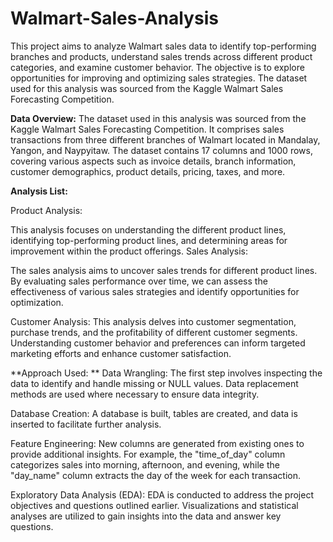 # Walmart-Sales-Analysis
This project aims to analyze Walmart sales data to identify top-performing branches and products, understand sales trends across different product categories, and examine customer behavior. The objective is to explore opportunities for improving and optimizing sales strategies. The dataset used for this analysis was sourced from the Kaggle Walmart Sales Forecasting Competition.

**Data Overview:**
The dataset used in this analysis was sourced from the Kaggle Walmart Sales Forecasting Competition. It comprises sales transactions from three different branches of Walmart located in Mandalay, Yangon, and Naypyitaw. The dataset contains 17 columns and 1000 rows, covering various aspects such as invoice details, branch information, customer demographics, product details, pricing, taxes, and more.

**Analysis List:**

Product Analysis:

This analysis focuses on understanding the different product lines, identifying top-performing product lines, and determining areas for improvement within the product offerings.
Sales Analysis:

The sales analysis aims to uncover sales trends for different product lines. By evaluating sales performance over time, we can assess the effectiveness of various sales strategies and identify opportunities for optimization.

Customer Analysis:
This analysis delves into customer segmentation, purchase trends, and the profitability of different customer segments. Understanding customer behavior and preferences can inform targeted marketing efforts and enhance customer satisfaction.

**Approach Used:
**
Data Wrangling:
The first step involves inspecting the data to identify and handle missing or NULL values. Data replacement methods are used where necessary to ensure data integrity.

Database Creation:
A database is built, tables are created, and data is inserted to facilitate further analysis.

Feature Engineering:
New columns are generated from existing ones to provide additional insights. For example, the "time_of_day" column categorizes sales into morning, afternoon, and evening, while the "day_name" column extracts the day of the week for each transaction.

Exploratory Data Analysis (EDA):
EDA is conducted to address the project objectives and questions outlined earlier. Visualizations and statistical analyses are utilized to gain insights into the data and answer key questions.
